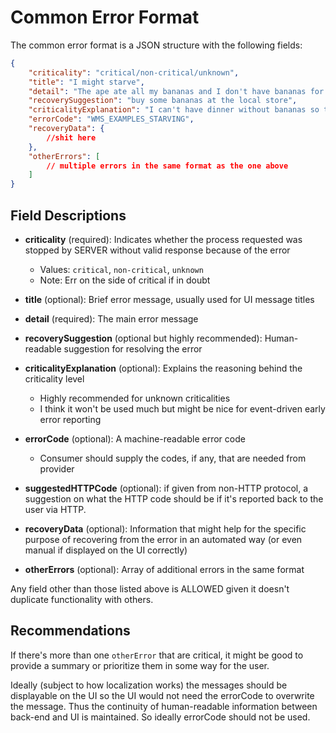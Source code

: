 # Common Error Format

The common error format is a JSON structure with the following fields:

```json
{
    "criticality": "critical/non-critical/unknown",
    "title": "I might starve",
    "detail": "The ape ate all my bananas and I don't have bananas for dinner",
    "recoverySuggestion": "buy some bananas at the local store",
    "criticalityExplanation": "I can't have dinner without bananas so the dinner-eating can't progress/I can eat oats so it's not critical to have bananas/I have NO IDEA what's in my fridge so I don't know if I would stop because of it. Check the frigde or wait for more messages from me when I get home",
    "errorCode": "WMS_EXAMPLES_STARVING",
    "recoveryData": {
        //shit here
    },
    "otherErrors": [
        // multiple errors in the same format as the one above
    ]
}
```

## Field Descriptions

- **criticality** (required): Indicates whether the process requested was stopped by SERVER without valid response because of the error
  - Values: `critical`, `non-critical`, `unknown`
  - Note: Err on the side of critical if in doubt

- **title** (optional): Brief error message, usually used for UI message titles

- **detail** (required): The main error message

- **recoverySuggestion** (optional but highly recommended): Human-readable suggestion for resolving the error

- **criticalityExplanation** (optional): Explains the reasoning behind the criticality level
  - Highly recommended for unknown criticalities
  - I think it won't be used much but might be nice for event-driven early error reporting

- **errorCode** (optional): A machine-readable error code
  - Consumer should supply the codes, if any, that are needed from provider

- **suggestedHTTPCode** (optional): if given from non-HTTP protocol, a suggestion on what the HTTP code should be if it's reported back to the user via HTTP.

- **recoveryData** (optional): Information that might help for the specific purpose of recovering from the error in an automated way (or even manual if displayed on the UI correctly)

- **otherErrors** (optional): Array of additional errors in the same format

Any field other than those listed above is ALLOWED given it doesn't duplicate functionality with others.

## Recommendations

If there's more than one `otherError` that are critical, it might be good to provide a summary or prioritize them in some way for the user.

Ideally (subject to how localization works) the messages should be displayable on the UI so the UI would not need the errorCode to overwrite the message. Thus the continuity of human-readable information between back-end and UI is maintained. So ideally errorCode should not be used.